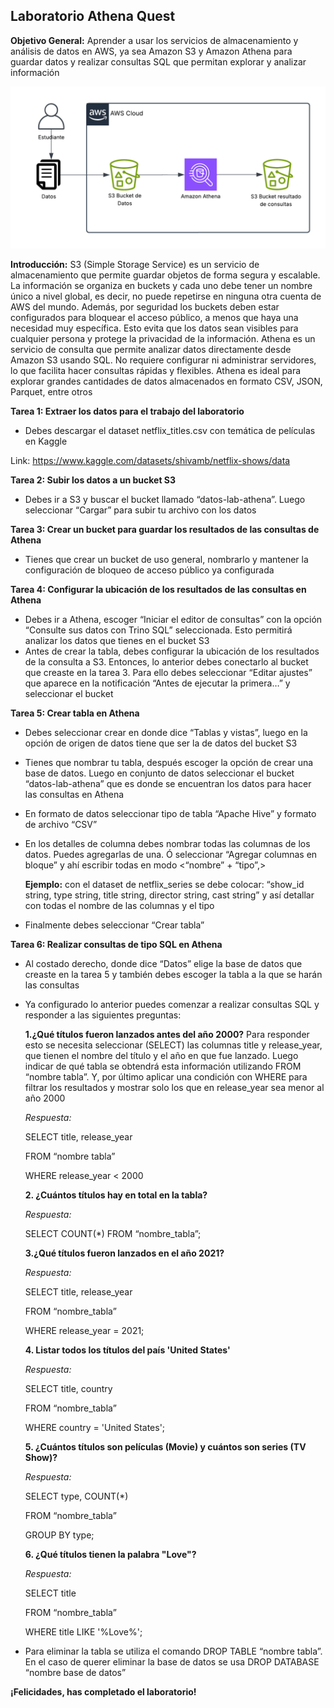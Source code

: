 ## Laboratorio Athena Quest


**Objetivo General:**  Aprender a usar los servicios de almacenamiento y análisis de datos en AWS, ya sea Amazon S3 y Amazon Athena para guardar datos y realizar consultas SQL que permitan explorar y analizar información 

![Arquitectura AWS](https://github.com/iscatalan/AthenaQuest/blob/main/Arquitectura%20Athena%20Quest%20(1).png)

**Introducción:**  S3 (Simple Storage Service) es un servicio de almacenamiento que permite guardar objetos de forma segura y escalable. La información se organiza en buckets y cada uno debe tener un nombre único a nivel global, es decir, no puede repetirse en ninguna otra cuenta de AWS del mundo. Además, por seguridad los buckets deben estar configurados para bloquear el acceso público, a menos que haya una necesidad muy específica. Esto evita que los datos sean visibles para cualquier persona y protege la privacidad de la información. 
Athena es un servicio de consulta que permite analizar datos directamente desde Amazon S3 usando SQL. No requiere configurar ni administrar servidores, lo que facilita hacer consultas rápidas y flexibles. Athena es ideal para explorar grandes cantidades de datos almacenados en formato CSV, JSON, Parquet, entre otros


**Tarea 1: Extraer los datos para el trabajo del laboratorio**

- Debes descargar el dataset netflix_titles.csv con temática de películas en Kaggle

Link: https://www.kaggle.com/datasets/shivamb/netflix-shows/data

**Tarea 2: Subir los datos a un bucket S3**

- Debes ir a S3 y buscar el bucket llamado “datos-lab-athena”. Luego seleccionar “Cargar” para subir tu archivo con los datos 

**Tarea 3: Crear un bucket para guardar los resultados de las consultas de Athena**
- Tienes que crear un bucket de uso general, nombrarlo y mantener la configuración de bloqueo de acceso público ya configurada

**Tarea 4: Configurar la ubicación de los resultados de las consultas en Athena**
 
- Debes ir a Athena, escoger “Iniciar el editor de consultas” con la opción “Consulte sus datos con Trino SQL” seleccionada. Esto permitirá analizar los datos que tienes en el bucket S3
- Antes de crear la tabla, debes configurar la ubicación de los resultados de la consulta a S3. Entonces, lo anterior debes conectarlo al bucket que creaste en la tarea 3. Para ello debes seleccionar “Editar ajustes” que aparece en la notificación “Antes de ejecutar la primera…” y seleccionar el bucket

**Tarea 5: Crear tabla en Athena**

- Debes seleccionar crear en donde dice “Tablas y vistas”, luego en la opción de origen de datos tiene que ser la de datos del bucket S3
- Tienes que nombrar tu tabla, después escoger la opción de crear una base de datos. Luego en conjunto de datos seleccionar el bucket “datos-lab-athena” que es donde se encuentran los datos para hacer las consultas en Athena 
- En formato de datos seleccionar tipo de tabla “Apache Hive” y formato de archivo “CSV”
- En los detalles de columna debes nombrar todas las columnas de los datos. Puedes agregarlas de una. Ó seleccionar “Agregar columnas en bloque” y ahí escribir todas en modo <“nombre” + “tipo”,>

  **Ejemplo:** con el dataset de netflix_series se debe colocar: “show_id string, type string, title string, director string, cast string” y así detallar con todas el nombre de las columnas y el tipo
- Finalmente debes seleccionar “Crear tabla”

**Tarea 6: Realizar consultas de tipo SQL en Athena**
- Al costado derecho, donde dice “Datos” elige la base de datos que creaste en la tarea 5 y también debes escoger la tabla a la que se harán las consultas
- Ya configurado lo anterior puedes comenzar a realizar consultas SQL y responder a las siguientes preguntas:
  
  **1.¿Qué títulos fueron lanzados antes del año 2000?** Para responder esto se necesita seleccionar (SELECT) las columnas title y release_year, que tienen el nombre del título y el año en que fue lanzado. Luego     indicar de qué tabla se obtendrá esta información utilizando FROM “nombre tabla”. Y, por último aplicar una condición con WHERE para filtrar los resultados y mostrar solo los que en release_year sea menor al      año 2000

  *Respuesta:*

  SELECT title, release_year
  
  FROM “nombre tabla”
  
  WHERE release_year < 2000

  **2. ¿Cuántos títulos hay en total en la tabla?**

  *Respuesta:*
  
  SELECT COUNT(*) FROM “nombre_tabla”;

  **3.¿Qué títulos fueron lanzados en el año 2021?**

   *Respuesta:*

  SELECT title, release_year
  
  FROM “nombre_tabla”
  
  WHERE release_year = 2021;

  **4. Listar todos los títulos del país 'United States'**

   *Respuesta:*

  SELECT title, country
  
  FROM “nombre_tabla”
  
  WHERE country = 'United States';

  **5. ¿Cuántos títulos son películas (Movie) y cuántos son series (TV Show)?**

  *Respuesta:*

   SELECT type, COUNT(*)
  
  FROM “nombre_tabla”
  
  GROUP BY type;

  **6. ¿Qué títulos tienen la palabra "Love"?**

   *Respuesta:*

   SELECT title
  
  FROM “nombre_tabla”
  
  WHERE title LIKE '%Love%';


- Para eliminar la tabla se utiliza el comando DROP TABLE “nombre tabla”. En el caso de querer eliminar la base de datos se usa DROP DATABASE “nombre base de datos”
  

**¡Felicidades, has completado el laboratorio!**




